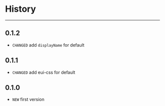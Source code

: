 # History
----

## 0.1.2

* `CHANGED` add `displayName` for default

## 0.1.1

* `CHANGED` add eui-css for default

## 0.1.0

* `NEW` first version
